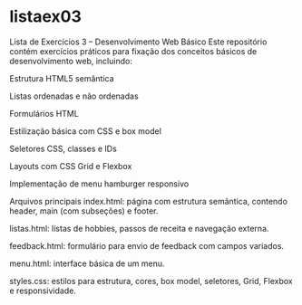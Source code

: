 # listaex03

Lista de Exercícios 3 – Desenvolvimento Web Básico
Este repositório contém exercícios práticos para fixação dos conceitos básicos de desenvolvimento web, incluindo:

Estrutura HTML5 semântica

Listas ordenadas e não ordenadas

Formulários HTML

Estilização básica com CSS e box model

Seletores CSS, classes e IDs

Layouts com CSS Grid e Flexbox

Implementação de menu hamburger responsivo

Arquivos principais
index.html: página com estrutura semântica, contendo header, main (com subseções) e footer.

listas.html: listas de hobbies, passos de receita e navegação externa.

feedback.html: formulário para envio de feedback com campos variados.

menu.html: interface básica de um menu.

styles.css: estilos para estrutura, cores, box model, seletores, Grid, Flexbox e responsividade.
